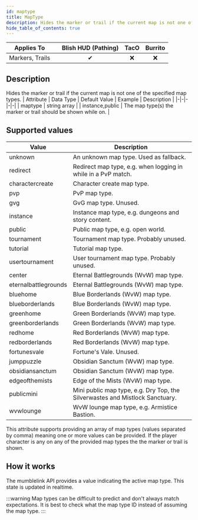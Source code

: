 ```yaml
---
id: maptype
title: MapType
description: Hides the marker or trail if the current map is not one of the specified map types.
hide_table_of_contents: true
---
```

| Applies To | | Blish HUD (Pathing) | TacO | Burrito |
|-|-|-|-|-|
| <center>Markers, Trails</center> | | <center>✔</center> | <center>❌</center> | <center>❌</center> |


## Description
Hides the marker or trail if the current map is not one of the specified map types.
| Attribute | Data Type | Default Value | Example | Description |
|-|-|-|-|-|
| maptype | string array |  | instance,public | 	The map type(s) the marker or trail should be shown while on. | 
## Supported values

| Value | Description |
|-|-|
| unknown | An unknown map type. Used as fallback. |
| redirect | Redirect map type, e.g. when logging in while in a PvP match. |
| charactercreate | Character create map type. |
| pvp | PvP map type. |
| gvg | GvG map type. Unused. |
| instance | Instance map type, e.g. dungeons and story content. |
| public | Public map type, e.g. open world. |
| tournament | Tournament map type. Probably unused. |
| tutorial | Tutorial map type. |
| usertournament | User tournament map type. Probably unused. |
| center | Eternal Battlegrounds (WvW) map type. |
| eternalbattlegrounds | Eternal Battlegrounds (WvW) map type. |
| bluehome | Blue Borderlands (WvW) map type. |
| blueborderlands | Blue Borderlands (WvW) map type. |
| greenhome | Green Borderlands (WvW) map type. |
| greenborderlands | Green Borderlands (WvW) map type. |
| redhome | Red Borderlands (WvW) map type. |
| redborderlands | Red Borderlands (WvW) map type. |
| fortunesvale | Fortune's Vale. Unused. |
| jumppuzzle | Obsidian Sanctum (WvW) map type. |
| obsidiansanctum | Obsidian Sanctum (WvW) map type. |
| edgeofthemists | Edge of the Mists (WvW) map type. |
| publicmini | Mini public map type, e.g. Dry Top, the Silverwastes and Mistlock Sanctuary. |
| wvwlounge | WvW lounge map type, e.g. Armistice Bastion. |

This attribute supports providing an array of map types (values separated by comma) meaning one or more values can be provided.  If the player character is any on any of the provided map types the the marker or trail is shown.

## How it works

The mumblelink API provides a value indicating the active map type.  This state is updated in realtime.

:::warning 
Map types can be difficult to predict and don't always match expectations.  It is best to check what the map type ID instead of assuming the map type.
:::

